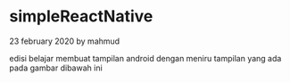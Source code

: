 # simpleReactNative
23 february 2020
by mahmud


edisi belajar membuat tampilan android dengan meniru tampilan yang ada pada gambar dibawah ini
<image src="https://cdn6.f-cdn.com/contestentries/1476336/28767622/5c7aacb3cbd75_thumb900.jpg" alt="" style="margin-left:auto; margin-right:auto"/>

